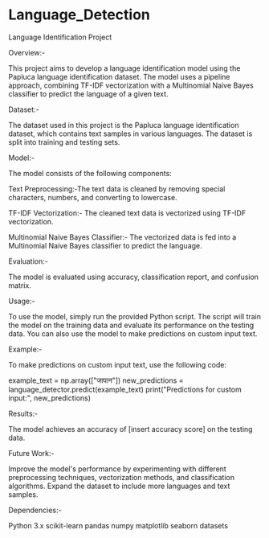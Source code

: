 # Language_Detection
Language Identification Project

Overview:-


This project aims to develop a language identification model using the Papluca language identification dataset. The model uses a pipeline approach, combining TF-IDF vectorization with a Multinomial Naive Bayes classifier to predict the language of a given text.

Dataset:-


The dataset used in this project is the Papluca language identification dataset, which contains text samples in various languages. The dataset is split into training and testing sets.

Model:-

The model consists of the following components:

Text Preprocessing:-The text data is cleaned by removing special characters, numbers, and converting to lowercase.

TF-IDF Vectorization:- The cleaned text data is vectorized using TF-IDF vectorization.

Multinomial Naive Bayes Classifier:- The vectorized data is fed into a Multinomial Naive Bayes classifier to predict the language.


Evaluation:-

The model is evaluated using accuracy, classification report, and confusion matrix.


Usage:-

To use the model, simply run the provided Python script. The script will train the model on the training data and evaluate its performance on the testing data. You can also use the model to make predictions on custom input text.


Example:-


To make predictions on custom input text, use the following code:


example_text = np.array(["जापान"])
new_predictions = language_detector.predict(example_text)
print("Predictions for custom input:", new_predictions)


Results:-


The model achieves an accuracy of [insert accuracy score] on the testing data.


Future Work:-


Improve the model's performance by experimenting with different preprocessing techniques, vectorization methods, and classification algorithms.
Expand the dataset to include more languages and text samples.


Dependencies:-


Python 3.x
scikit-learn
pandas
numpy
matplotlib
seaborn
datasets
